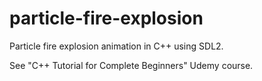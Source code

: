 # particle-fire-explosion
Particle fire explosion animation in C++ using SDL2.

See "C++ Tutorial for Complete Beginners" Udemy course.
